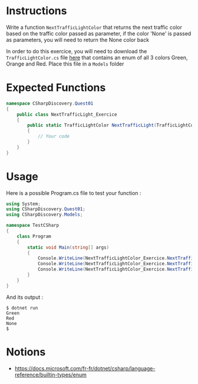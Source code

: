 # Instructions

Write a function `NextTrafficLightColor` that returns the next traffic color based on the traffic color passed as parameter, if the color 'None' is passed as parameters, you will need to return the None color back

In order to do this exercice, you will need to download the `TrafficLightColor.cs` file [here](https://github.com/Astruum0/ytrack/blob/main/subjects/next-traffic-light-color/TrafficLightColor.cs) that contains an enum of all 3 colors Green, Orange and Red. Place this file in a `Models` folder

# Expected Functions

```C#
namespace CSharpDiscovery.Quest01
{
    public class NextTrafficLight_Exercice
    {
        public static TrafficLightColor NextTrafficLight(TrafficLightColor currentColor)
        {
            // Your code
        }
    }
}
```

# Usage

Here is a possible Program.cs file to test your function :

```C#
using System;
using CSharpDiscovery.Quest01;
using CSharpDiscovery.Models;

namespace TestCSharp
{
    class Program
    {
        static void Main(string[] args)
        {
            Console.WriteLine(NextTrafficLightColor_Exercice.NextTrafficLightColor(TrafficLightColor.Red));
            Console.WriteLine(NextTrafficLightColor_Exercice.NextTrafficLightColor(TrafficLightColor.Orange));
            Console.WriteLine(NextTrafficLightColor_Exercice.NextTrafficLightColor(TrafficLightColor.None));
        }
    }
}
```

And its output :

```
$ dotnet run
Green
Red
None
$
```

# Notions

- https://docs.microsoft.com/fr-fr/dotnet/csharp/language-reference/builtin-types/enum

